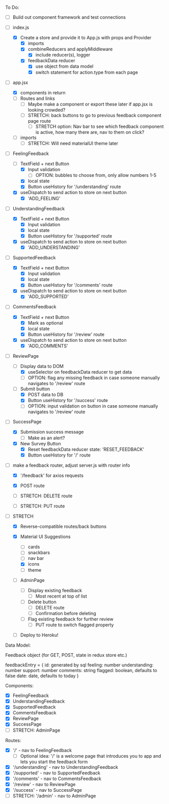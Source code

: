 To Do:
- [ ] Build out component framework and test connections

- [ ] index.js
    - [x] Create a store and provide it to App.js with props and Provider
        - [x] imports
        - [x] combineReducers and applyMiddleware
            - [x] include reducer(s), logger
        - [x] feedbackData reducer
            - [x] use object from data model
            - [x] switch statement for action.type from each page

- [ ] app.jsx
    - [x] components in return
    - [ ] Routes and links
        - [ ] Maybe make a component or export these later if app.jsx is looking crowded?
        - [ ] STRETCH: back buttons to go to previous feedback component page route
            - [ ] STRETCH option: Nav bar to see which feedback component is active, how many there are, nav to them on click?
    - [ ] imports
        - [ ] STRETCH: Will need materialUI theme later

- [ ] FeelingFeedback
    - [ ] TextField + next Button
        - [x] Input validation
            - [ ] OPTION: bubbles to choose from, only allow numbers 1-5
        - [x] local state
        - [x] Button useHistory for '/understanding' route
    - [x] useDispatch to send action to store on next button
        - [x] 'ADD_FEELING'

- [ ] UnderstandingFeedback
    - [x] TextField + next Button
        - [x] Input validation
        - [x] local state
        - [x] Button useHistory for '/supported' route
    - [x] useDispatch to send action to store on next button
        - [x] 'ADD_UNDERSTANDING'

- [ ] SupportedFeedback
    - [x] TextField + next Button
        - [x] Input validation
        - [x] local state
        - [x] Button useHistory for '/comments' route
    - [x] useDispatch to send action to store on next button
        - [x] 'ADD_SUPPORTED'

- [ ] CommentsFeedback
    - [x] TextField + next Button
        - [x] Mark as optional
        - [x] local state
        - [x] Button useHistory for '/review' route
    - [x] useDispatch to send action to store on next button
        - [x] 'ADD_COMMENTS'

- [ ] ReviewPage
    - [ ] Display data to DOM
        - [x] useSelector on feedbackData reducer to get data
        - [ ] OPTION: flag any missing feedback in case someone manually navigates to '/review' route
    - [ ] Submit button
        - [x] POST data to DB
        - [x] Button useHistory for '/success' route
        - [ ] OPTION: input validation on button in case someone manually navigates to '/review' route

- [ ] SuccessPage 
    - [x] Submission success message
        - [ ] Make as an alert?
    - [x] New Survey Button
        - [x] Reset feedbackData reducer state: 'RESET_FEEDBACK'
        - [x] Button useHistory for '/' route

- [ ] make a feedback router, adjust server.js with router info
    - [x] '/feedback' for axios requests
    - [x] POST route
    - [ ] STRETCH: DELETE route
    - [ ] STRETCH: PUT route


- [ ] STRETCH
    - [x] Reverse-compatible routes/back buttons
    - [x] Material UI Suggestions
        - [ ] cards
        - [ ] snackbars
        - [ ] nav bar
        - [x] icons
        - [ ] theme
    - [ ] AdminPage
        - [ ] Display existing feedback
            - [ ] Most recent at top of list
        - [ ] Delete button
            - [ ] DELETE route
            - [ ] Confirmation before deleting
        - [ ] Flag existing feedback for further review
            - [ ] PUT route to switch flagged property
    - [ ] Deploy to Heroku!



Data Model:

Feedback object (for GET, POST, state in redux store etc.)

feedbackEntry = {
    id: generated by sql
    feeling: number
    understanding: number
    support: number
    comments: string
    flagged: boolean, defaults to false
    date: date, defaults to today
}

Components:

- [x] FeelingFeedback
- [x] UnderstandingFeedback
- [x] SupportedFeedback
- [x] CommentsFeedback
- [x] ReviewPage
- [x] SuccessPage
- [ ] STRETCH:  AdminPage

Routes:

- [x] '/' - nav to FeelingFeedback
    - [ ] Optional idea: '/' is a welcome page that introduces you to app and lets you start the feedback form
- [x] '/understanding' - nav to UnderstandingFeedback
- [x] '/supported' - nav to SupportedFeedback
- [x] '/comments' - nav to CommentsFeedback
- [x] '/review' - nav to ReviewPage
- [x] '/success' - nav to SuccessPage
- [ ] STRETCH: '/admin' - nav to AdminPage